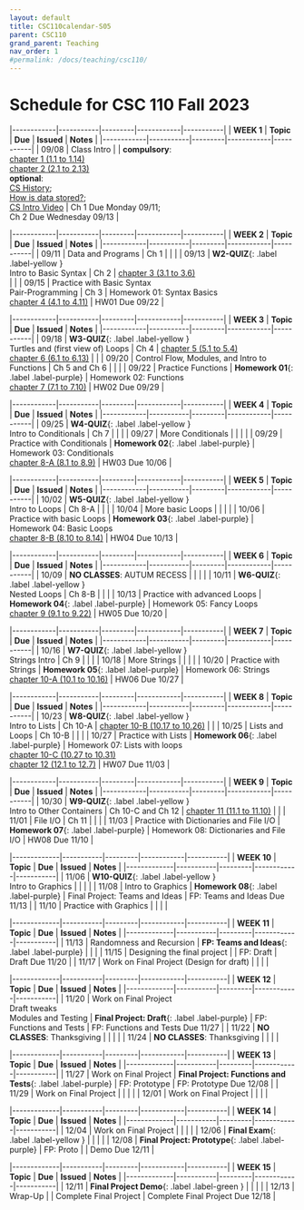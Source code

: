 ```yaml
---
layout: default
title: CSC110calendar-S05
parent: CSC110
grand_parent: Teaching
nav_order: 1
#permalink: /docs/teaching/csc110/
---
```



# Schedule for CSC 110 Fall 2023



|------------|-----------|---------|------------|-----------|
| **WEEK 1** | **Topic** | **Due** | **Issued** | **Notes** |
|------------|-----------|---------|------------|-----------|
| 09/08      | Class Intro  |      | **compulsory**:<br>[chapter 1 (1.1 to 1.14)](https://runestone.academy/ns/books/published/thinkcspy/index.html)<br>[chapter 2 (2.1 to 2.13)](https://runestone.academy/ns/books/published/thinkcspy/index.html)<br>**optional**:<br>[CS History](historyOfComputing.html);<br>[How is data stored?](dataStorage.html);<br><a href="https://youtu.be/O5nskjZ_GoI" target="_blank">CS Intro Video</a> |  Ch 1 Due Monday 09/11;<br>Ch 2 Due Wednesday 09/13 |



|------------|-----------|---------|------------|-----------|
| **WEEK 2** | **Topic** | **Due** | **Issued** | **Notes** |
|------------|-----------|---------|------------|-----------|
| 09/11      | Data and Programs  | Ch 1 |  |      |
| 09/13      | **W2-QUIZ**{: .label .label-yellow }<br>Intro to Basic Syntax   | Ch 2 | [chapter 3 (3.1 to 3.6)](https://runestone.academy/ns/books/published/thinkcspy/index.html)<br> |      |
| 09/15      | Practice with Basic Syntax <br> Pair-Programming  |   Ch 3   | Homework 01: Syntax Basics<br>[chapter 4 (4.1 to 4.11)](https://runestone.academy/ns/books/published/thinkcspy/index.html)  | HW01 Due 09/22   |



|------------|-----------|---------|------------|-----------|
| **WEEK 3** | **Topic** | **Due** | **Issued** | **Notes** |
|------------|-----------|---------|------------|-----------|
| 09/18      | **W3-QUIZ**{: .label .label-yellow }<br>Turtles and (first view of) Loops | Ch 4  | [chapter 5 (5.1 to 5.4)](https://runestone.academy/ns/books/published/thinkcspy/index.html)<br>[chapter 6 (6.1 to 6.13)](https://runestone.academy/ns/books/published/thinkcspy/index.html) |    |
| 09/20      | Control Flow, Modules, and Intro to Functions  |  Ch 5 and Ch 6   |     |    |
| 09/22      | Practice Functions | **Homework 01**{: .label .label-purple}  | Homework 02: Functions<br>[chapter 7 (7.1 to 7.10)](https://runestone.academy/ns/books/published/thinkcspy/index.html)  | HW02 Due 09/29  |



|------------|-----------|---------|------------|-----------|
| **WEEK 4** | **Topic** | **Due** | **Issued** | **Notes** |
|------------|-----------|---------|------------|-----------|
| 09/25      | **W4-QUIZ**{: .label .label-yellow }<br>Intro to Conditionals  | Ch 7   |    |     |
| 09/27      | More Conditionals  |     |      |     |
| 09/29      | Practice with Conditionals  | **Homework 02**{: .label .label-purple} | Homework 03: Conditionals<br>[chapter 8-A (8.1 to 8.9)](https://runestone.academy/ns/books/published/thinkcspy/index.html)  | HW03 Due 10/06   |



|------------|-----------|---------|------------|-----------|
| **WEEK 5** | **Topic** | **Due** | **Issued** | **Notes** |
|------------|-----------|---------|------------|-----------|
| 10/02      | **W5-QUIZ**{: .label .label-yellow }<br>Intro to Loops	| Ch 8-A   |     |     |
| 10/04      | More basic Loops      |    |    |    |
| 10/06      | Practice with basic Loops    |  **Homework 03**{: .label .label-purple} | Homework 04:  Basic Loops<br>[chapter 8-B (8.10 to 8.14)](https://runestone.academy/ns/books/published/thinkcspy/index.html)     | HW04 Due 10/13   |



|------------|-----------|---------|------------|-----------|
| **WEEK 6** | **Topic** | **Due** | **Issued** | **Notes** |
|------------|-----------|---------|------------|-----------|
| 10/09      |  **NO CLASSES**: AUTUM RECESS |  |  |  |
| 10/11      | **W6-QUIZ**{: .label .label-yellow }<br>Nested Loops  |  Ch 8-B   |       |      |
| 10/13      | Practice with advanced Loops | **Homework 04**{: .label .label-purple} | Homework 05: Fancy Loops<br>[chapter 9 (9.1 to 9.22)](https://runestone.academy/ns/books/published/thinkcspy/index.html) | HW05 Due 10/20 |



|------------|-----------|---------|------------|-----------|
| **WEEK 7** | **Topic** | **Due** | **Issued** | **Notes** |
|------------|-----------|---------|------------|-----------|
| 10/16      | **W7-QUIZ**{: .label .label-yellow }<br>Strings Intro  |  Ch 9  |    |    |
| 10/18      | More Strings  |    |    |     |
| 10/20      | Practice with Strings    | **Homework 05**{: .label .label-purple}  | Homework 06: Strings<br>[chapter 10-A (10.1 to 10.16)](https://runestone.academy/ns/books/published/thinkcspy/index.html) | HW06 Due 10/27     |



|------------|-----------|---------|------------|-----------|
| **WEEK 8** | **Topic** | **Due** | **Issued** | **Notes** |
|------------|-----------|---------|------------|-----------|
| 10/23      | **W8-QUIZ**{: .label .label-yellow }<br>Intro to Lists        | Ch 10-A | [chapter 10-B (10.17 to 10.26)](https://runestone.academy/ns/books/published/thinkcspy/index.html)  |      |
| 10/25      | Lists and Loops       |  Ch 10-B   |            |      |
| 10/27      | Practice with Lists   | **Homework 06**{: .label .label-purple} | Homework 07: Lists with loops<br>[chapter 10-C (10.27 to 10.31)](https://runestone.academy/ns/books/published/thinkcspy/index.html)<br>[chapter 12 (12.1 to 12.7)](https://runestone.academy/ns/books/published/thinkcspy/index.html)  | HW07 Due 11/03     |



|------------|-----------|---------|------------|-----------|
| **WEEK 9** | **Topic** | **Due** | **Issued** | **Notes** |
|------------|-----------|---------|------------|-----------|
| 10/30      | **W9-QUIZ**{: .label .label-yellow }<br>Intro to Other Containers |  Ch 10-C and Ch 12 |  [chapter 11 (11.1 to 11.10)](https://runestone.academy/ns/books/published/thinkcspy/index.html) |       |
| 11/01      |   File I/O  |  Ch 11  |     |     |
| 11/03      | Practice with Dictionaries and File I/O   | **Homework 07**{: .label .label-purple}  | Homework 08: Dictionaries and File I/O  | HW08 Due 11/10  |



|-------------|-----------|---------|------------|-----------|
| **WEEK 10** | **Topic** | **Due** | **Issued** | **Notes** |
|-------------|-----------|---------|------------|-----------|
| 11/06       | **W10-QUIZ**{: .label .label-yellow }<br>Intro to Graphics  |   |   |   |
| 11/08       | Intro to Graphics | **Homework 08**{: .label .label-purple}  | Final Project: Teams and Ideas | FP: Teams and Ideas Due 11/13 |
| 11/10       | Practice with Graphics |   |   |    |


<!-- 
|-------------|-----------|---------|------------|-----------|
| **WEEK 11** | **Topic** | **Due** | **Issued** | **Notes** |
|-------------|-----------|---------|------------|-----------|
| 11/13       | Randomness and Recursion     |  **FP: Teams and Ideas**{: .label .label-purple}   |  FP: Draft | Draft Due 11/22 |
| 11/15       | **NO CLASSES**:  Thanksgiving  |   |    |    |
| 11/17       | **NO CLASSES**:  Thanksgiving  |   |    |    |



|-------------|-----------|---------|------------|-----------|
| **WEEK 12** | **Topic** | **Due** | **Issued** | **Notes** |
|-------------|-----------|---------|------------|-----------|
| 11/20       | Work on Final Project  | **Final Project: Draft**{: .label .label-purple} |  FP: Functions and Tests | FP: Functions and Tests Due 11/27 |
| 11/22       | Work on Final Project  |     |     |     |
| 11/24       | Work on Final Project  |     |     |     |

 -->



|-------------|-----------|---------|------------|-----------|
| **WEEK 11** | **Topic** | **Due** | **Issued** | **Notes** |
|-------------|-----------|---------|------------|-----------|
| 11/13       | Randomness and Recursion | **FP: Teams and Ideas**{: .label .label-purple} |    |    |
| 11/15       | Designing the final project  |   | FP: Draft | Draft Due 11/20 |
| 11/17       | Work on Final Project (Design for draft) |   |    |    |



|-------------|-----------|---------|------------|-----------|
| **WEEK 12** | **Topic** | **Due** | **Issued** | **Notes** |
|-------------|-----------|---------|------------|-----------|
| 11/20       | Work on Final Project<br>Draft tweaks<br>Modules and Testing  | **Final Project: Draft**{: .label .label-purple} |  FP: Functions and Tests | FP: Functions and Tests Due 11/27 |
| 11/22       | **NO CLASSES**:  Thanksgiving  |     |     |     |
| 11/24       | **NO CLASSES**:  Thanksgiving  |     |     |     |



|-------------|-----------|---------|------------|-----------|
| **WEEK 13** | **Topic** | **Due** | **Issued** | **Notes** |
|-------------|-----------|---------|------------|-----------|
| 11/27       | Work on Final Project  | **Final Project: Functions and Tests**{: .label .label-purple} | FP: Prototype | FP: Prototype Due 12/08 |
| 11/29       | Work on Final Project  |     |     |     |
| 12/01       | Work on Final Project  |     |     |     | 



|-------------|-----------|---------|------------|-----------|
| **WEEK 14** | **Topic** | **Due** | **Issued** | **Notes** |
|-------------|-----------|---------|------------|-----------|
| 12/04       | Work on Final Project  |     |     |     |
| 12/06       | **Final Exam**{: .label .label-yellow }  |     |     |     |
| 12/08       | **Final Project: Prototype**{: .label .label-purple}  | FP: Proto     |  | Demo Due 12/11 |



|-------------|-----------|---------|------------|-----------|
| **WEEK 15** | **Topic** | **Due** | **Issued** | **Notes** |
|-------------|-----------|---------|------------|-----------|
| 12/11       |  **Final Project Demo**{: .label .label-green }  |  |  |  |
| 12/13       | Wrap-Up  |      |   Complete Final Project   |  Complete Final Project Due 12/18    |

